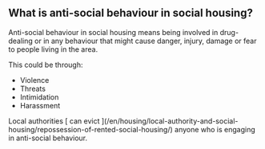 ##  What is anti-social behaviour in social housing?

Anti-social behaviour in social housing means being involved in drug-dealing
or in any behaviour that might cause danger, injury, damage or fear to people
living in the area.

This could be through:

  * Violence 
  * Threats 
  * Intimidation 
  * Harassment 

Local authorities [ can evict ](/en/housing/local-authority-and-social-
housing/repossession-of-rented-social-housing/) anyone who is engaging in
anti-social behaviour.
